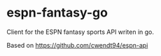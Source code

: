 # espn-fantasy-go
Client for the ESPN fantasy sports API writen in go.

Based on https://github.com/cwendt94/espn-api
